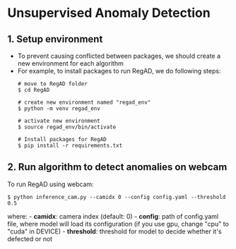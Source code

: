 # Unsupervised Anomaly Detection

## 1. Setup environment
- To prevent causing conflicted between packages, we should create a new environment for each algorithm
- For example, to install packages to run RegAD, we do following steps:
    ```
    # move to RegAD folder
    $ cd RegAD

    # create new environment named "regad_env"
    $ python -m venv regad_env

    # activate new environment
    $ source regad_env/bin/activate

    # Install packages for RegAD
    $ pip install -r requirements.txt
    ```

## 2. Run algorithm to detect anomalies on webcam
To run RegAD using webcam:
```
$ python inference_cam.py --camidx 0 --config config.yaml --threshold 0.5
```

where:
    - **camidx**: camera index (default: 0)
    - **config**: path of config.yaml file, where model will load its configuration (if you use gpu, change "cpu" to "cuda" in DEVICE)
    - **threshold**: threshold for model to decide whether it's defected or not 

